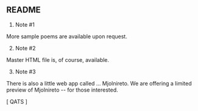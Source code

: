 ## README

1. Note #1

More sample poems are available upon request.

2. Note #2

Master HTML file is, of course, available.

3. Note #3

There is also a little web app called ... Mjolnireto. We are offering a limited preview of Mjolnireto -- for those interested.

[ QATS ]

